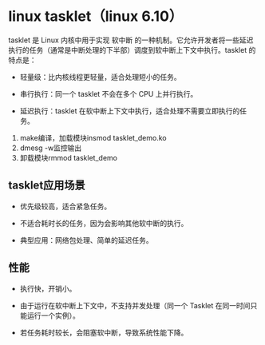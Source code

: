 # linux tasklet（linux 6.10）

tasklet 是 Linux 内核中用于实现 软中断 的一种机制。它允许开发者将一些延迟执行的任务（通常是中断处理的下半部）调度到软中断上下文中执行。tasklet 的特点是：

- 轻量级：比内核线程更轻量，适合处理短小的任务。

- 串行执行：同一个 tasklet 不会在多个 CPU 上并行执行。

- 延迟执行：tasklet 在软中断上下文中执行，适合处理不需要立即执行的任务。

1. make编译，加载模块insmod tasklet_demo.ko
2. dmesg -w监控输出
4. 卸载模块rmmod tasklet_demo


## tasklet应用场景

- 优先级较高，适合紧急任务。

- 不适合耗时长的任务，因为会影响其他软中断的执行。

- 典型应用：网络包处理、简单的延迟任务。


## 性能

- 执行快，开销小。

- 由于运行在软中断上下文中，不支持并发处理（同一个 Tasklet 在同一时间只能运行一个实例）。

- 若任务耗时较长，会阻塞软中断，导致系统性能下降。